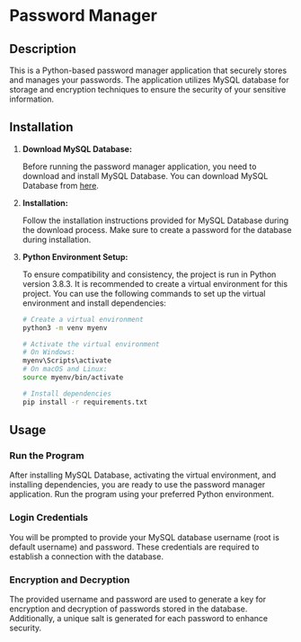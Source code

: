 # Password Manager


## Description

This is a Python-based password manager application that securely stores and manages your passwords. The application utilizes MySQL database for storage and encryption techniques to ensure the security of your sensitive information.

## Installation

1. **Download MySQL Database:**

   Before running the password manager application, you need to download and install MySQL Database. You can download MySQL Database from [here](https://dev.mysql.com/downloads/mysql/).

2. **Installation:**

   Follow the installation instructions provided for MySQL Database during the download process. Make sure to create a password for the database during installation.

3. **Python Environment Setup:**

   To ensure compatibility and consistency, the project is run in Python version 3.8.3. It is recommended to create a virtual environment for this project. You can use the following commands to set up the virtual environment and install dependencies:

   ```sh
   # Create a virtual environment
   python3 -m venv myenv

   # Activate the virtual environment
   # On Windows:
   myenv\Scripts\activate
   # On macOS and Linux:
   source myenv/bin/activate

   # Install dependencies
   pip install -r requirements.txt

## Usage

### Run the Program
After installing MySQL Database, activating the virtual environment, and installing dependencies, you are ready to use the password manager application. Run the program using your preferred Python environment.

### Login Credentials
You will be prompted to provide your MySQL database username (root is default username) and password. These credentials are required to establish a connection with the database.

### Encryption and Decryption
The provided username and password are used to generate a key for encryption and decryption of passwords stored in the database. Additionally, a unique salt is generated for each password to enhance security.
